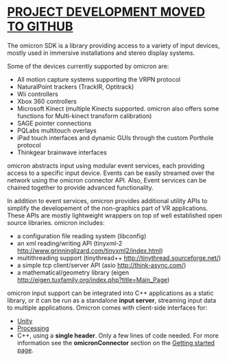 # [PROJECT DEVELOPMENT MOVED TO GITHUB](https://github.com/febret/omicron) #

The omicron SDK is a library providing access to a variety of input devices, mostly used in immersive installations and stereo display systems.

Some of the devices currently supported by omicron are:
  * All motion capture systems supporting the VRPN protocol
  * NaturalPoint trackers (TrackIR, Optitrack)
  * Wii controllers
  * Xbox 360 controllers
  * Microsoft Kinect (multiple Kinects supported. omicron also offers some functions for Multi-kinect transform calibration)
  * SAGE pointer connections
  * PQLabs multitouch overlays
  * iPad touch interfaces and dynamic GUIs through the custom Porthole protocol
  * Thinkgear brainwave interfaces

omicron abstracts input using modular event services, each providing access to a specific input device. Events can be easily streamed over the network using the omicron connector API. Also, Event services can be chained together to provide advanced functionality.

In addition to event services, omicron provides additional utility APIs to simplify the developement of the non-graphics part of VR applications. These APIs are mostly lightweight wrappers on top of well established open source libraries. omicron includes:
  * a configuration file reading system (libconfig)
  * an xml reading/writing API (tinyxml-2 http://www.grinninglizard.com/tinyxml2/index.html)
  * multithreading support (tinythread++ http://tinythread.sourceforge.net/)
  * a simple tcp client/server API (asio http://think-async.com/)
  * a mathematical/geometry library (eigen http://eigen.tuxfamily.org/index.php?title=Main_Page)

omicron input support can be integrated into C++ applications as a static library, or it can be run as a standalone **input server**, streaming input data to multiple applications. Omicron comes with client-side interfaces for:
  * [Unity](http://unity3d.com/)
  * [Processing](http://processing.org/)
  * C++, using a **single header**. Only a few lines of code needed. For more information see the **omicronConnector** section on the [Getting started page](GettingStarted.md).